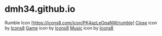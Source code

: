 # dmh34.github.io

Rumble Icon [https://icons8.com/icon/PK4azLeOpaNW/rumble]
<a target="_blank" href="https://icons8.com/icon/114052/cancel">Close</a> icon by <a target="_blank" href="https://icons8.com">Icons8</a>
<a target="_blank" href="https://icons8.com/icon/eIvodJbbBLyD/apple-arcade">Game</a> icon by <a target="_blank" href="https://icons8.com">Icons8</a>
<a target="_blank" href="https://icons8.com/icon/3351/music">Music</a> icon by <a target="_blank" href="https://icons8.com">Icons8</a>
